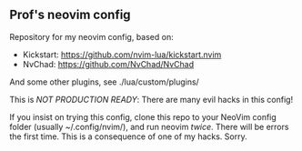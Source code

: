 ## Prof's neovim config

Repository for my neovim config, based on:
  -  Kickstart: https://github.com/nvim-lua/kickstart.nvim
  -  NvChad: https://github.com/NvChad/NvChad

And some other plugins, see ./lua/custom/plugins/

This is *NOT PRODUCTION READY*: There are many evil hacks in this config!

If you insist on trying this config, clone this repo to your NeoVim config folder (usually ~/.config/nvim/), and run neovim *twice*. 
There will be errors the first time. This is a consequence of one of my hacks. Sorry.




